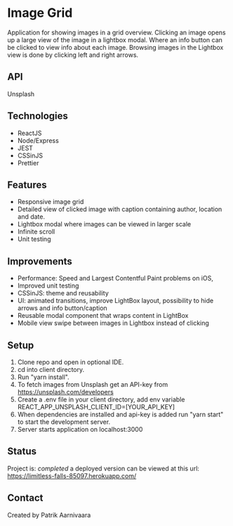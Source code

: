 # Image Grid
Application for showing images in a grid overview. Clicking an image opens up a large view of the image in a lightbox modal. Where an info button can be clicked to view info about each image. Browsing images in the Lightbox view is done by clicking left and right arrows.

## API
Unsplash

## Technologies
* ReactJS
* Node/Express
* JEST
* CSSinJS
* Prettier

## Features
* Responsive image grid
* Detailed view of clicked image with caption containing author, location and date.
* Lightbox modal where images can be viewed in larger scale
* Infinite scroll
* Unit testing

## Improvements
* Performance: Speed and Largest Contentful Paint problems on iOS, 
* Improved unit testing
* CSSinJS: theme and reusability
* UI: animated transitions, improve LightBox layout, possibility to hide arrows and info button/caption
* Reusable modal component that wraps content in LightBox
* Mobile view swipe between images in Lightbox instead of clicking  

## Setup
1. Clone repo and open in optional IDE. 
2. cd into client directory. 
3. Run "yarn install".
4. To fetch images from Unsplash get an API-key from  https://unsplash.com/developers
5. Create a .env file in your client directory, add env variable REACT_APP_UNSPLASH_CLIENT_ID=[YOUR_API_KEY]
6. When dependencies are installed and api-key is added run "yarn start" to start the development server. 
7. Server starts application on localhost:3000

## Status
Project is: _completed_ a deployed version can be viewed at this url: https://limitless-falls-85097.herokuapp.com/

## Contact
Created by Patrik Aarnivaara
